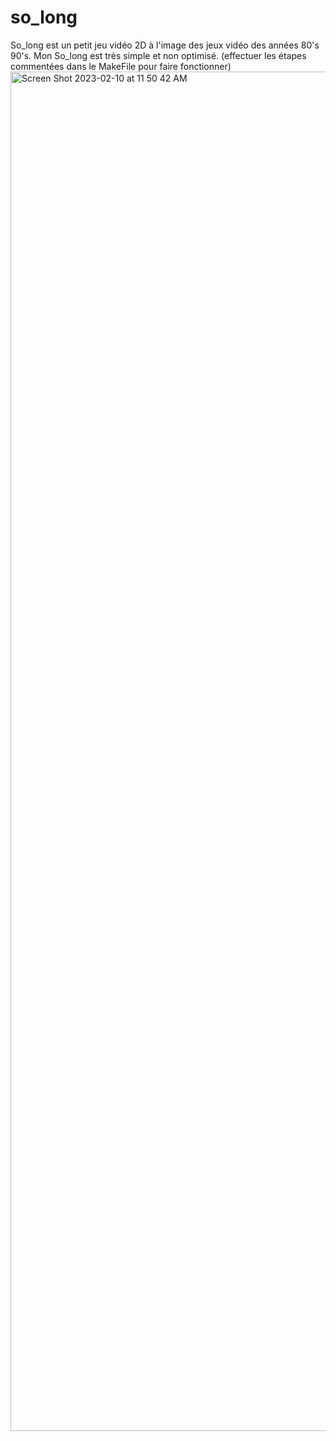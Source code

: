 # so_long
So_long est un petit jeu vidéo 2D à l'image des jeux vidéo des années 80's 90's. Mon So_long est très simple et non optimisé. (effectuer les étapes commentées dans le MakeFile pour faire fonctionner)
<img width="2175" alt="Screen Shot 2023-02-10 at 11 50 42 AM" src="https://user-images.githubusercontent.com/101177141/218074697-6d65a2e7-dc07-467b-a46f-10dbc7f79501.png">
